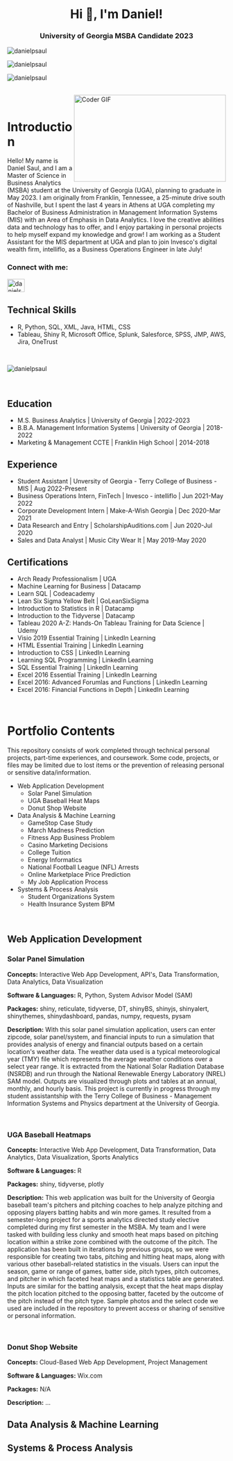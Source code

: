 <h1 align="center">Hi 👋, I'm Daniel!</h1>
<h3 align="center">University of Georgia MSBA Candidate 2023</h3>

<p align="left"> <img src="https://komarev.com/ghpvc/?username=danielpsaul&label=Profile%20views&color=b6d3ec&style=flat" alt="danielpsaul" /> </p>

<p><img align="center" src="https://github-readme-stats.vercel.app/api?username=danielpsaul&show_icons=true&locale=en" alt="danielpsaul" /></p>

<p><img align="center" src="https://github-readme-streak-stats.herokuapp.com/?user=danielpsaul&" alt="danielpsaul" /></p>

<br>

<img align="right" alt="Coder GIF" height=200 width=350 src="https://camo.githubusercontent.com/5ddf73ad3a205111cf8c686f687fc216c2946a75005718c8da5b837ad9de78c9/68747470733a2f2f7468756d62732e6766796361742e636f6d2f4576696c4e657874446576696c666973682d736d616c6c2e676966" />

<br>

# Introduction
Hello! My name is Daniel Saul, and I am a Master of Science in Business Analytics (MSBA) student at the University of Georgia (UGA), planning to graduate in May 2023. I am originally from Franklin, Tennessee, a 25-minute drive south of Nashville, but I spent the last 4 years in Athens at UGA completing my Bachelor of Business Administration in Management Information Systems (MIS) with an Area of Emphasis in Data Analytics. I love the creative abilities data and technology has to offer, and I enjoy partaking in personal projects to help myself expand my knowledge and grow! I am working as a Student Assistant for the MIS department at UGA and plan to join Invesco's digital wealth firm, intelliflo, as a Business Operations Engineer in late July!

<h3 align="left">Connect with me:</h3>
<p align="left">
<a href="https://linkedin.com/in/danielsaul1" target="blank"><img align="center" src="https://raw.githubusercontent.com/rahuldkjain/github-profile-readme-generator/master/src/images/icons/Social/linked-in-alt.svg" alt="danielsaul1" height="30" width="40" /></a>
</p>

## Technical Skills
- R, Python, SQL, XML, Java, HTML, CSS
- Tableau, Shiny R, Microsoft Office, Splunk, Salesforce, SPSS, JMP, AWS, Jira, OneTrust

<br>
<p><img align="center" src="https://github-readme-stats.vercel.app/api/top-langs?username=danielpsaul&show_icons=true&locale=en&layout=compact" alt="danielpsaul" /></p>
<br>

## Education
- M.S. Business Analytics | University of Georgia | 2022-2023
- B.B.A. Management Information Systems | University of Georgia | 2018-2022
- Marketing & Management CCTE | Franklin High School | 2014-2018

## Experience
- Student Assistant | Unversity of Georgia - Terry College of Business - MIS | Aug 2022-Present
- Business Operations Intern, FinTech | Invesco - intelliflo | Jun 2021-May 2022
- Corporate Development Intern | Make-A-Wish Georgia | Dec 2020-Mar 2021
- Data Research and Entry | ScholarshipAuditions.com | Jun 2020-Jul 2020
- Sales and Data Analyst | Music City Wear It | May 2019-May 2020

## Certifications
- Arch Ready Professionalism | UGA
- Machine Learning for Business | Datacamp
- Learn SQL | Codeacademy
- Lean Six Sigma Yellow Belt | GoLeanSixSigma
- Introduction to Statistics in R | Datacamp
- Introduction to the Tidyverse | Datacamp
- Tableau 2020 A-Z: Hands-On Tableau Training for Data Science | Udemy
- Visio 2019 Essential Training | LinkedIn Learning
- HTML Essential Training | LinkedIn Learning
- Introduction to CSS | LinkedIn Learning
- Learning SQL Programming | LinkedIn Learning
- SQL Essential Training | LinkedIn Learning
- Excel 2016 Essential Training | LinkedIn Learning
- Excel 2016: Advanced Forumlas and Functions | LinkedIn Learning
- Excel 2016: Financial Functions in Depth | LinkedIn Learning

<br>

# Portfolio Contents
This repository consists of work completed through technical personal projects, part-time experiences, and coursework. Some code, projects, or files may be limited due to lost items or the prevention of releasing personal or sensitive data/information.

- Web Application Development
  - Solar Panel Simulation
  - UGA Baseball Heat Maps
  - Donut Shop Website
- Data Analysis & Machine Learning
  - GameStop Case Study
  - March Madness Prediction
  - Fitness App Business Problem
  - Casino Marketing Decisions
  - College Tuition
  - Energy Informatics
  - National Football League (NFL) Arrests
  - Online Marketplace Price Prediction
  - My Job Application Process
- Systems & Process Analysis
  - Student Organizations System
  - Health Insurance System BPM

<br>
  
## Web Application Development  
### Solar Panel Simulation
**Concepts:** Interactive Web App Development, API's, Data Transformation, Data Analytics, Data Visualization

**Software & Languages:** R, Python, System Advisor Model (SAM)

**Packages:** shiny, reticulate, tidyverse, DT, shinyBS, shinyjs, shinyalert, shinythemes, shinydashboard, pandas, numpy, requests, pysam

**Description:** With this solar panel simulation application, users can enter zipcode, solar panel/system, and financial inputs to run a simulation that provides analysis of energy and financial outputs based on a certain location's weather data. The weather data used is a typical meteorological year (TMY) file which represents the average weather conditions over a select year range. It is extracted from the National Solar Radiation Database (NSRDB) and run through the National Renewable Energy Laboratory (NREL) SAM model. Outputs are visualized through plots and tables at an annual, monthly, and hourly basis. This project is currently in progress through my student assistantship with the Terry College of Business - Management Information Systems and Physics department at the University of Georgia.

<br>

### UGA Baseball Heatmaps
**Concepts:** Interactive Web App Development, Data Transformation, Data Analytics, Data Visualization, Sports Analytics

**Software & Languages:** R

**Packages:** shiny, tidyverse, plotly

**Description:** This web application was built for the University of Georgia baseball team's pitchers and pitching coaches to help analyze pitching and opposing players batting habits and win more games. It resulted from a semester-long project for a sports analytics directed study elective completed during my first semester in the MSBA. My team and I were tasked with building less clunky and smooth heat maps based on pitching location within a strike zone combined with the outcome of the pitch. The application has been built in iterations by previous groups, so we were responsible for creating two tabs, pitching and hitting heat maps, along with various other baseball-related statistics in the visuals. Users can input the season, game or range of games, batter side, pitch types, pitch outcomes, and pitcher in which faceted heat maps and a statistics table are generated. Inputs are similar for the batting analysis, except that the heat maps display the pitch location pitched to the opposing batter, faceted by the outcome of the pitch instead of the pitch type. Sample photos and the select code we used are included in the repository to prevent access or sharing of sensitive or personal information.

<br>

### Donut Shop Website
**Concepts:** Cloud-Based Web App Development, Project Management

**Software & Languages:** Wix.com

**Packages:** N/A

**Description:** ...
  
## Data Analysis & Machine Learning
  
## Systems & Process Analysis

